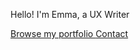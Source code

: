 Hello! I'm Emma, a UX Writer

<section class="introduction">
<a href="https://www.figma.com/file/H5N2cbrerDA2i1cw8wFhXw/Portfolio?node-id=301%3A2546/">Browse my portfolio <i class="fas fa-external-link-alt" aria-hidden="true"></i></a>
<a href="/contact">Contact</a>
</section>
